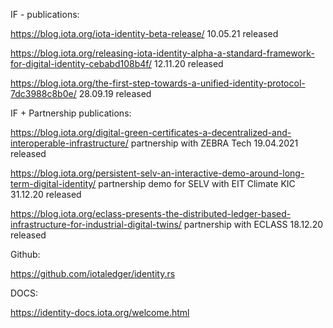 IF - publications:

https://blog.iota.org/iota-identity-beta-release/  10.05.21 released

https://blog.iota.org/releasing-iota-identity-alpha-a-standard-framework-for-digital-identity-cebabd108b4f/  12.11.20 released

https://blog.iota.org/the-first-step-towards-a-unified-identity-protocol-7dc3988c8b0e/  28.09.19 released


IF + Partnership publications:

https://blog.iota.org/digital-green-certificates-a-decentralized-and-interoperable-infrastructure/ partnership with ZEBRA Tech  19.04.2021 released

https://blog.iota.org/persistent-selv-an-interactive-demo-around-long-term-digital-identity/   partnership demo for SELV with EIT Climate KIC   31.12.20 released

https://blog.iota.org/eclass-presents-the-distributed-ledger-based-infrastructure-for-industrial-digital-twins/ partnership with ECLASS  18.12.20 released


Github:

https://github.com/iotaledger/identity.rs


DOCS:

https://identity-docs.iota.org/welcome.html
